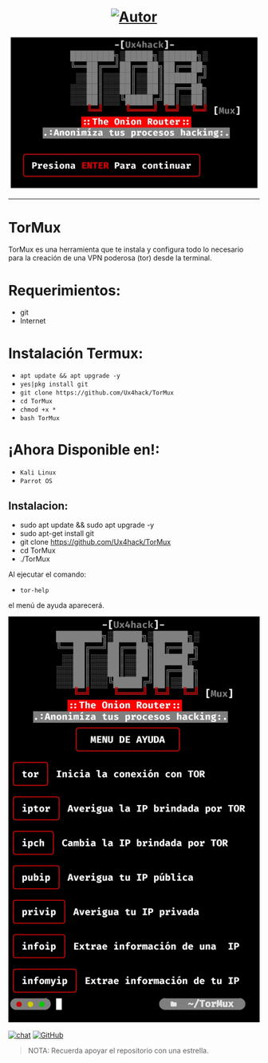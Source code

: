 <h1 align="center"><a href="https://github.com/Ux4hack"><img title="Autor" src="https://img.shields.io/badge/Author- Ux4hack -svg?style=flat&color=000000&logo=github"></a></h1>

![TorMux](https://github.com/Ux4hack/TorMux/blob/main/src/TorMux1.png)

---

# TorMux 

TorMux es una herramienta que te instala y configura todo lo necesario para la creación de una VPN poderosa (tor) desde la terminal.

# Requerimientos:
* git
* Internet
# Instalación Termux:

* `apt update && apt upgrade -y`
* `yes|pkg install git`
* `git clone https://github.com/Ux4hack/TorMux`
* `cd TorMux`
* `chmod +x *`
* `bash TorMux`

# ¡Ahora Disponible en!:
* `Kali Linux`
* `Parrot OS`

## Instalacion:
* sudo apt update && sudo apt upgrade -y
* sudo apt-get install git
* git clone https://github.com/Ux4hack/TorMux
* cd TorMux
* ./TorMux

Al ejecutar el comando:

* `tor-help`

el menú de ayuda aparecerá.

![TOR](https://github.com/Ux4hack/TorMux/blob/main/src/TorMux2.png)

<p align="left">
<a href="#"><img title="chat" src="https://img.shields.io/badge/Telegram-CHAT-B60909?logo=telegram&logoColor=white&style=plastic)](https://t.me/Ux4hack)"></a>
<a href="#"><img title="GitHub" src="https://img.shields.io/badge/GitHub-Ux4hack-B60909?logo=github&logoColor=white&style=plastic)](https://github.com/Ux4hack)"></a>
</p>

> NOTA: Recuerda apoyar el repositorio con una estrella.
